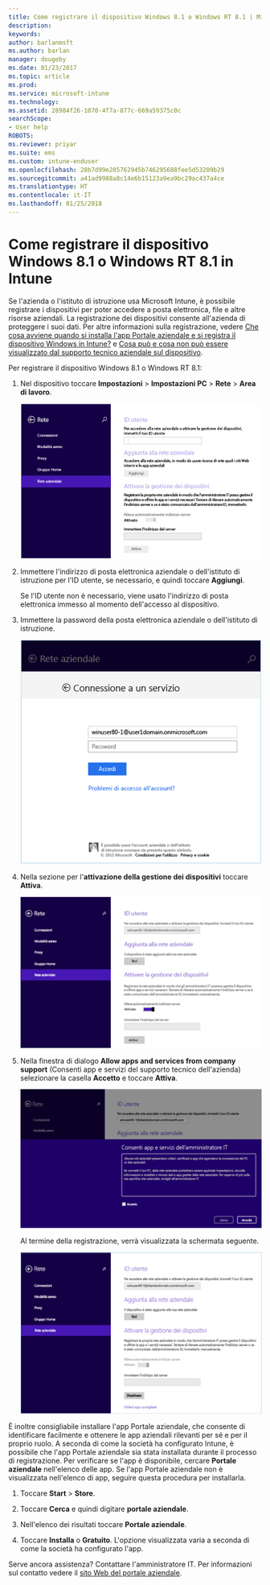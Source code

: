 ```yaml
---
title: Come registrare il dispositivo Windows 8.1 o Windows RT 8.1 | Microsoft Docs
description: 
keywords: 
author: barlanmsft
ms.author: barlan
manager: dougeby
ms.date: 01/23/2017
ms.topic: article
ms.prod: 
ms.service: microsoft-intune
ms.technology: 
ms.assetid: 28984f26-1070-4f7a-877c-669a59375c0c
searchScope:
- User help
ROBOTS: 
ms.reviewer: priyar
ms.suite: ems
ms.custom: intune-enduser
ms.openlocfilehash: 28b7d99e285762945b746295688fee5d53209b29
ms.sourcegitcommit: a41ad9988a8c14e6b15123a9ea9bc29ac437a4ce
ms.translationtype: HT
ms.contentlocale: it-IT
ms.lasthandoff: 01/25/2018
---
```

# <a name="how-to-enroll-your-windows-81-or-windows-rt-81-device-in-intune"></a>Come registrare il dispositivo Windows 8.1 o Windows RT 8.1 in Intune

Se l'azienda o l'istituto di istruzione usa Microsoft Intune, è possibile registrare i dispositivi per poter accedere a posta elettronica, file e altre risorse aziendali. La registrazione dei dispositivi consente all'azienda di proteggere i suoi dati. Per altre informazioni sulla registrazione, vedere [Che cosa avviene quando si installa l'app Portale aziendale e si registra il dispositivo Windows in Intune?](what-happens-if-you-install-the-company-portal-app-and-enroll-your-device-in-intune-windows.md) e [Cosa può e cosa non può essere visualizzato dal supporto tecnico aziendale sul dispositivo](what-info-can-your-company-see-when-you-enroll-your-device-in-intune.md).


Per registrare il dispositivo Windows 8.1 o Windows RT 8.1:

1.  Nel dispositivo toccare **Impostazioni** &gt; **Impostazioni PC** &gt; **Rete** &gt; **Area di lavoro**.

    ![nav-to-workplace](./media/W81-1-workplacejoin.png)

2.  Immettere l'indirizzo di posta elettronica aziendale o dell'istituto di istruzione per l'ID utente, se necessario, e quindi toccare **Aggiungi**.

    Se l'ID utente non è necessario, viene usato l'indirizzo di posta elettronica immesso al momento dell'accesso al dispositivo.

3.  Immettere la password della posta elettronica aziendale o dell'istituto di istruzione.

    ![type-password](./media/W81-2-workplacesettings_signin.png)

4.  Nella sezione per l'**attivazione della gestione dei dispositivi** toccare **Attiva**.

    ![turn-on-device-management](./media/W81-3-dev-mgt-turn-on.png)

5.  Nella finestra di dialogo **Allow apps and services from company support** (Consenti app e servizi del supporto tecnico dell'azienda) selezionare la casella **Accetto** e toccare **Attiva**.

    ![turn-on-allow-apps-services](./media/W81-4-agree-allow-apps-services.png)

    Al termine della registrazione, verrà visualizzata la schermata seguente.

    ![enrollment-complete](./media/W81-5-enrolled-done.png)

È inoltre consigliabile installare l'app Portale aziendale, che consente di identificare facilmente e ottenere le app aziendali rilevanti per sé e per il proprio ruolo. A seconda di come la società ha configurato Intune, è possibile che l'app Portale aziendale sia stata installata durante il processo di registrazione. Per verificare se l'app è disponibile, cercare **Portale aziendale** nell'elenco delle app. Se l'app Portale aziendale non è visualizzata nell'elenco di app, seguire questa procedura per installarla.

1.  Toccare **Start** &gt; **Store**.

2.  Toccare **Cerca** e quindi digitare **portale aziendale**.

3.  Nell'elenco dei risultati toccare **Portale aziendale**.

4.  Toccare **Installa** o **Gratuito**. L'opzione visualizzata varia a seconda di come la società ha configurato l'app.

Serve ancora assistenza? Contattare l'amministratore IT. Per informazioni sul contatto vedere il [sito Web del portale aziendale](https://portal.manage.microsoft.com#HelpDeskDialog).
